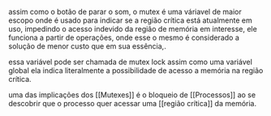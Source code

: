 assim como o botão de parar o som, o mutex é uma váriavel de maior escopo onde é usado para indicar se a região crítica está atualmente em uso, impedindo o acesso indevido da região de memória em interesse, ele funciona a partir de operações, onde esse o mesmo é considerado a solução de menor custo que em sua essência,.

essa variável pode ser chamada de mutex lock assim como uma variável global ela indica literalmente a possibilidade de acesso a memória na região crítica.

uma das implicações dos [[Mutexes]] é o bloqueio de [[Processos]] ao se descobrir que o processo quer acessar uma [[região crítica]] da memória.

